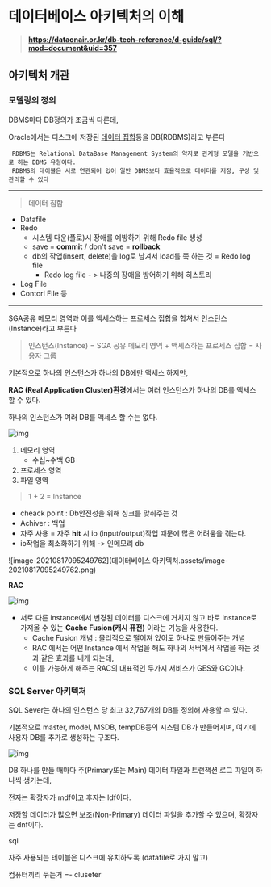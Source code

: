 # 데이터베이스 아키텍처의 이해

> **https://dataonair.or.kr/db-tech-reference/d-guide/sql/?mod=document&uid=357** 

## 아키텍처 개관

### 모델링의 정의

DBMS마다 DB정의가 조금씩 다른데, 

Oracle에서는 디스크에 저장된 <u>데이터 집합</u>등을 DB(RDBMS)라고 부른다

```
 RDBMS는 Relational DataBase Management System의 약자로 관계형 모델을 기반으로 하는 DBMS 유형이다.
 RDBMS의 테이블은 서로 연관되어 있어 일반 DBMS보다 효율적으로 데이터를 저장, 구성 및 관리할 수 있다
```

---------------------------------------------------------------------------------------------------

> 데이터 집합

- Datafile
- Redo
  - 시스템 다운(플로)시 장애를 예방하기 위해 Redo file 생성
  - save = **commit** / don't save = **rollback**
  - db의 작업(insert, delete)을 log로 남겨서 load를 쭉 하는 것 = Redo log file
    - Redo log file - > 나중의 장애을 방어하기 위해 히스토리 
- Log File
- Contorl File 등

-----------------------------------------------------------------------------------------

SGA공유 메모리 영역과 이를 액세스하는 프로세스 집합을 합쳐서 인스턴스 (Instance)라고 부른다

> 인스턴스(Instance) = SGA 공유 메모리 영역 + 액세스하는 프로세스 집합 = 사용자 그룹

기본적으로 하나의 인스턴스가 하나의 DB에만 액세스 하지만, 

**RAC (Real Application Cluster)환경**에서는 여러 인스턴스가 하나의 DB를 액세스 할 수 있다. 

하나의 인스턴스가 여러 DB를 액세스 할 수는 없다.

![img](https://t1.daumcdn.net/cfile/tistory/998CAF425BC34CB426)

1. 메모리 영역
   - 수십~수백 GB
2. 프로세스 영역
3. 파일 영역

>  1 + 2 = Instance

- cheack point : Db안전성을 위해 싱크를 맞춰주는 것
- Achiver : 백업 
- 자주 사용 = 자주 **hit** 시 io (input/output)작업 때문에 많은 어려움을 겪는다.
- io작업을 최소화하기 위해 -> 인메모리 db



![image-20210817095249762](데이터베이스 아키텍처.assets/image-20210817095249762.png)

**RAC**

![img](https://t1.daumcdn.net/cfile/tistory/9959374D5ADB2CFF0C)

- 서로 다른 instance에서 변경된 데이터를 디스크에 거치지 않고 바로 instance로 가져올 수 있는 **Cache Fusion(캐시 퓨전)** 이라는 기능을 사용한다.
  - Cache Fusion 개념 : 물리적으로 떨어져 있어도 하나로 만들어주는 개념
  - RAC 에서는 어떤 Instance 에서 작업을 해도 하나의 서버에서 작업을 하는 것과 같은 효과를 내게 되는데,
  -  이를 가능하게 해주는 RAC의 대표적인 두가지 서비스가 GES와 GC이다.

  

### SQL Server 아키텍처

SQL Sever는 하나의 인스턴스 당 최고 32,767개의 DB를 정의해 사용할 수 있다. 

기본적으로 master, model, MSDB, tempDB등의 시스템 DB가 만들어지며, 여기에 사용자 DB를 추가로 생성하는 구조다.

![img](http://wiki.gurubee.net/download/attachments/27428067/3-1-2.png)

DB 하나를 만들 때마다 주(Primary또는 Main) 데이터 파일과 트랜잭션 로그 파일이 하나씩 생기는데,

전자는 확장자가 mdf이고 후자는 ldf이다.

저장할 데이터가 많으면 보조(Non-Primary) 데이터 파일을 추가할 수 있으며, 확장자는 dnf이다.

sql 

자주 사용되는 테이블은 디스크에 유치하도록 (datafile로 가지 말고)

컴퓨터끼리 묶는거 =- cluseter